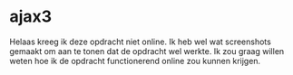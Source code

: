 # ajax3

Helaas kreeg ik deze opdracht niet online. Ik heb wel wat screenshots gemaakt om aan te tonen dat de opdracht wel werkte.
Ik zou graag willen weten hoe ik de opdracht functionerend online zou kunnen krijgen.
